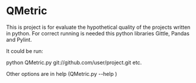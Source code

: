 QMetric
=======

This is project is for evaluate the hypothetical quality of the projects written in python.
For correct running is needed this python libraries Gittle, Pandas and Pylint.

It could be run:

python QMetric.py git://github.com/user/project.git etc.

Other options are in help (QMetric.py --help )
